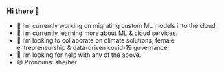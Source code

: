 ### Hi there 👋

- 🔭 I’m currently working on migrating custom ML models into the cloud. 
- 🌱 I’m currently learning more about ML & cloud services.
- 👯 I’m looking to collaborate on climate solutions, female entrepreneurship & data-driven covid-19 governance.
- 🤔 I’m looking for help with any of the above.
- 😄 Pronouns: she/her
